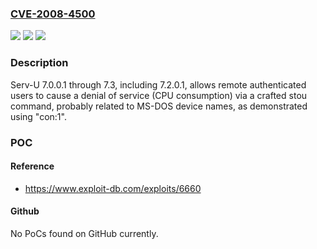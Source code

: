 ### [CVE-2008-4500](https://cve.mitre.org/cgi-bin/cvename.cgi?name=CVE-2008-4500)
![](https://img.shields.io/static/v1?label=Product&message=n%2Fa&color=blue)
![](https://img.shields.io/static/v1?label=Version&message=n%2Fa&color=blue)
![](https://img.shields.io/static/v1?label=Vulnerability&message=n%2Fa&color=brighgreen)

### Description

Serv-U 7.0.0.1 through 7.3, including 7.2.0.1, allows remote authenticated users to cause a denial of service (CPU consumption) via a crafted stou command, probably related to MS-DOS device names, as demonstrated using "con:1".

### POC

#### Reference
- https://www.exploit-db.com/exploits/6660

#### Github
No PoCs found on GitHub currently.

